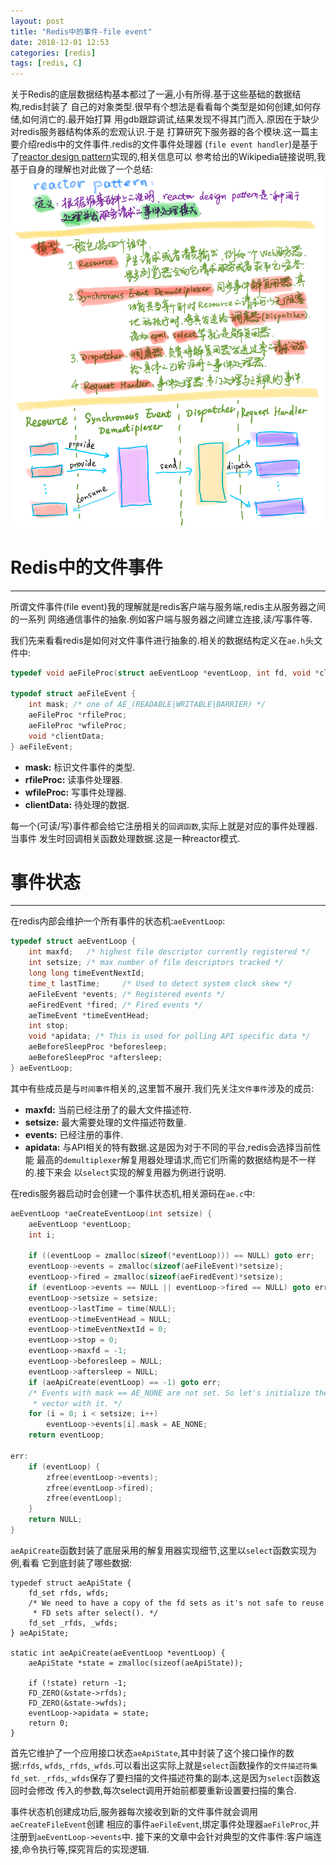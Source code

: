 ```yaml
---
layout: post
title: "Redis中的事件-file event"
date: 2018-12-01 12:53
categories: [redis]
tags: [redis, C]
---
```


关于Redis的底层数据结构基本都过了一遍,小有所得.基于这些基础的数据结构,redis封装了
自己的对象类型.很早有个想法是看看每个类型是如何创建,如何存储,如何消亡的.最开始打算
用gdb跟踪调试,结果发现不得其门而入.原因在于缺少对redis服务器结构体系的宏观认识.于是
打算研究下服务器的各个模块.这一篇主要介绍redis中的文件事件.redis的文件事件处理器
(`file event handler`)是基于了[reactor design pattern][reactor]实现的,相关信息可以
参考给出的Wikipedia链接说明,我基于自身的理解也对此做了一个总结:
![reactor pattern][reactor pattern]

[reactor]: https://en.wikipedia.org/wiki/Reactor_pattern
[reactor pattern]: https://github.com/April01xxx/April01xxx.github.io/raw/master/static/img/_posts/reactor_pattern.jpg


# Redis中的文件事件
---
所谓文件事件(file event)我的理解就是redis客户端与服务端,redis主从服务器之间的一系列
网络通信事件的抽象.例如客户端与服务器之间建立连接,读/写事件等.

我们先来看看redis是如何对文件事件进行抽象的.相关的数据结构定义在`ae.h`头文件中:
```c
typedef void aeFileProc(struct aeEventLoop *eventLoop, int fd, void *clientData, int mask);

typedef struct aeFileEvent {
    int mask; /* one of AE_(READABLE|WRITABLE|BARRIER) */
    aeFileProc *rfileProc;
    aeFileProc *wfileProc;
    void *clientData;
} aeFileEvent;
```
+ **mask:** 标识文件事件的类型.
+ **rfileProc:** 读事件处理器.
+ **wfileProc:** 写事件处理器.
+ **clientData:** 待处理的数据.

每一个(可读/写)事件都会给它注册相关的`回调函数`,实际上就是对应的事件处理器.当事件
发生时回调相关函数处理数据.这是一种reactor模式.

# 事件状态
---
在redis内部会维护一个所有事件的状态机:`aeEventLoop`:
```c
typedef struct aeEventLoop {
    int maxfd;   /* highest file descriptor currently registered */
    int setsize; /* max number of file descriptors tracked */
    long long timeEventNextId;
    time_t lastTime;     /* Used to detect system clock skew */
    aeFileEvent *events; /* Registered events */
    aeFiredEvent *fired; /* Fired events */
    aeTimeEvent *timeEventHead;
    int stop;
    void *apidata; /* This is used for polling API specific data */
    aeBeforeSleepProc *beforesleep;
    aeBeforeSleepProc *aftersleep;
} aeEventLoop;
```
其中有些成员是与`时间事件`相关的,这里暂不展开.我们先关注`文件事件`涉及的成员:
+ **maxfd:** 当前已经注册了的最大文件描述符.
+ **setsize:** 最大需要处理的文件描述符数量.
+ **events:** 已经注册的事件.
+ **apidata:** 与API相关的特有数据.这是因为对于不同的平台,redis会选择当前性能
最高的`demultiplexer`解复用器处理请求,而它们所需的数据结构是不一样的.接下来会
以`select`实现的解复用器为例进行说明.

在redis服务器启动时会创建一个事件状态机,相关源码在`ae.c`中:
```c
aeEventLoop *aeCreateEventLoop(int setsize) {
    aeEventLoop *eventLoop;
    int i;

    if ((eventLoop = zmalloc(sizeof(*eventLoop))) == NULL) goto err;
    eventLoop->events = zmalloc(sizeof(aeFileEvent)*setsize);
    eventLoop->fired = zmalloc(sizeof(aeFiredEvent)*setsize);
    if (eventLoop->events == NULL || eventLoop->fired == NULL) goto err;
    eventLoop->setsize = setsize;
    eventLoop->lastTime = time(NULL);
    eventLoop->timeEventHead = NULL;
    eventLoop->timeEventNextId = 0;
    eventLoop->stop = 0;
    eventLoop->maxfd = -1;
    eventLoop->beforesleep = NULL;
    eventLoop->aftersleep = NULL;
    if (aeApiCreate(eventLoop) == -1) goto err;
    /* Events with mask == AE_NONE are not set. So let's initialize the
     * vector with it. */
    for (i = 0; i < setsize; i++)
        eventLoop->events[i].mask = AE_NONE;
    return eventLoop;

err:
    if (eventLoop) {
        zfree(eventLoop->events);
        zfree(eventLoop->fired);
        zfree(eventLoop);
    }
    return NULL;
}
```
`aeApiCreate`函数封装了底层采用的解复用器实现细节,这里以`select`函数实现为例,看看
它到底封装了哪些数据:
```
typedef struct aeApiState {
    fd_set rfds, wfds;
    /* We need to have a copy of the fd sets as it's not safe to reuse
     * FD sets after select(). */
    fd_set _rfds, _wfds;
} aeApiState;

static int aeApiCreate(aeEventLoop *eventLoop) {
    aeApiState *state = zmalloc(sizeof(aeApiState));

    if (!state) return -1;
    FD_ZERO(&state->rfds);
    FD_ZERO(&state->wfds);
    eventLoop->apidata = state;
    return 0;
}
```
首先它维护了一个应用接口状态`aeApiState`,其中封装了这个接口操作的数据:`rfds`,
`wfds`,`_rfds`,`_wfds`.可以看出这实际上就是`select`函数操作的`文件描述符集fd_set`.
`_rfds`,`_wfds`保存了要扫描的文件描述符集的副本,这是因为`select`函数返回时会修改
传入的参数,每次select调用开始前都要重新设置要扫描的集合.

事件状态机创建成功后,服务器每次接收到新的文件事件就会调用`aeCreateFileEvent`创建
相应的事件`aeFileEvent`,绑定事件处理器`aeFileProc`,并注册到`aeEventLoop->events`中.
接下来的文章中会针对典型的文件事件:客户端连接,命令执行等,探究背后的实现逻辑.
